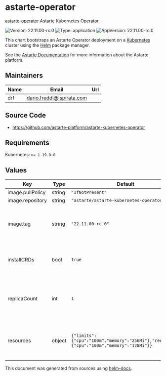 # astarte-operator

[astarte-operator](https://github.com/astarte-platform/astarte-kubernetes-operator) Astarte Kubernetes Operator.

![Version: 22.11.00-rc.0](https://img.shields.io/badge/Version-22.11.00--rc.0-informational?style=flat-square) ![Type: application](https://img.shields.io/badge/Type-application-informational?style=flat-square) ![AppVersion: 22.11.00-rc.0](https://img.shields.io/badge/AppVersion-22.11.00--rc.0-informational?style=flat-square)

This chart bootstraps an Astarte Operator deployment on a [Kubernetes](http://kubernetes.io) cluster using the [Helm](https://helm.sh) package manager.

See the [Astarte Documentation](https://docs.astarte-platform.org/) for more information about the Astarte platform.

## Maintainers

| Name | Email | Url |
| ---- | ------ | --- |
| drf | dario.freddi@ispirata.com |  |

## Source Code

* <https://github.com/astarte-platform/astarte-kubernetes-operator>

## Requirements

Kubernetes: `>= 1.19.0-0`

## Values

| Key | Type | Default | Description |
|-----|------|---------|-------------|
| image.pullPolicy | string | `"IfNotPresent"` |  |
| image.repository | string | `"astarte/astarte-kubernetes-operator"` |  |
| image.tag | string | `"22.11.00-rc.0"` | Overrides the image tag whose default is the chart appVersion. |
| installCRDs | bool | `true` | Whether or not to install Astarte CRDs. |
| replicaCount | int | `1` | The number of Astarte Operator replicas in your cluster. |
| resources | object | `{"limits":{"cpu":"100m","memory":"256Mi"},"requests":{"cpu":"100m","memory":"128Mi"}}` | Resources to assign to each Astarte Operator instance. |

This document was generated from sources using [helm-docs](https://github.com/norwoodj/helm-docs).
